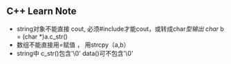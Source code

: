 
## C++ Learn Note

- string对象不能直接 cout, 必须#include<string>才能cout，或转成char*型输出  char* b = (char *)a.c_str()
- 数组不能直接用=赋值 ， 用strcpy（a,b）
- string中 c_str()包含'\0' data()可不包含'\0'
